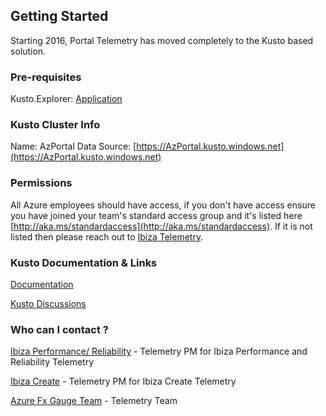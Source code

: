 <a name="getting-started"></a>
## Getting Started

Starting 2016, Portal Telemetry has moved completely to the Kusto based solution. 

<a name="getting-started-pre-requisites"></a>
### Pre-requisites

Kusto.Explorer: [Application](http://kusto-us/ke/Kusto.Explorer.application)

<a name="getting-started-kusto-cluster-info"></a>
### Kusto Cluster Info

Name: AzPortal
Data Source: [https://AzPortal.kusto.windows.net](https://AzPortal.kusto.windows.net)


<a name="getting-started-permissions"></a>
### Permissions

All Azure employees should have access, if you don't have access ensure you have joined your team's standard access group and it's listed here [http://aka.ms/standardaccess](http://aka.ms/standardaccess). If it is not listed then please reach out to [Ibiza Telemetry](mailto:ibiza-telemetry@microsoft.com).


<a name="getting-started-kusto-documentation-links"></a>
### Kusto Documentation &amp; Links

[Documentation](http://kusto.azurewebsites.net/docs)

[Kusto Discussions](http://idwebelements/GroupManagement.aspx?Group=KusTalk&Operation=join)

<a name="getting-started-who-can-i-contact"></a>
### Who can I contact ?

[Ibiza Performance/ Reliability](mailto:ibiza-perf@microsoft.com;ibiza-reliability@microsoft.com) - Telemetry PM for Ibiza Performance and Reliability Telemetry

[Ibiza Create](mailto:ibiza-create@microsoft.com) - Telemetry PM for Ibiza Create Telemetry

[Azure Fx Gauge Team](mailto:azurefxg@microsoft.com) - Telemetry Team

